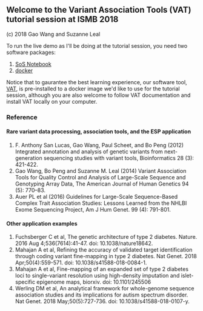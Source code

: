 ## Welcome to the Variant Association Tools (VAT) tutorial session at ISMB 2018

(c) 2018 Gao Wang and Suzanne Leal

To run the live demo as I'll be doing at the tutorial session, you need two software packages:

1. [SoS Notebook](https://vatlab.github.io/sos-docs/#Documentation)
2. [docker](https://www.docker.com/community-edition)

Notice that to gaurantee the best learning experience, our software tool, [VAT](http://varianttools.sourceforge.net/Main/Documentation), is pre-installed to a docker image we'd like to use for the tutorial session, although you are also welcome to follow VAT documentation and install VAT locally on your computer.

### Reference

#### Rare variant data processing, association tools, and the ESP application

1. F. Anthony San Lucas, Gao Wang, Paul Scheet, and Bo Peng (2012) Integrated annotation and analysis of genetic variants from next-generation sequencing studies with variant tools, Bioinformatics 28 (3): 421-422.
2. Gao Wang, Bo Peng and Suzanne M. Leal (2014) Variant Association Tools for Quality Control and Analysis of Large-Scale Sequence and Genotyping Array Data, The American Journal of Human Genetics 94 (5): 770–83.
3. Auer PL et al (2016) Guidelines for Large-Scale Sequence-Based Complex Trait Association Studies: Lessons Learned from the NHLBI Exome Sequencing Project, Am J Hum Genet. 99 (4): 791-801.

#### Other application examples

1. Fuchsberger C et al, The genetic architecture of type 2 diabetes. Nature. 2016 Aug 4;536(7614):41-47. doi: 10.1038/nature18642. 
2. Mahajan A et al, Refining the accuracy of validated target identification through coding variant fine-mapping in type 2 diabetes.
 Nat Genet. 2018 Apr;50(4):559-571. doi: 10.1038/s41588-018-0084-1.
3. Mahajan A et al, Fine-mapping of an expanded set of type 2 diabetes loci to single-variant resolution using high-density imputation and islet-specific epigenome maps, biorxiv. doi: 10.1101/245506
4. Werling DM et al, An analytical framework for whole-genome sequence association studies and its implications for autism spectrum disorder. Nat Genet. 2018 May;50(5):727-736. doi: 10.1038/s41588-018-0107-y.
